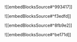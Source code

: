 ![[embedBlocksSource#^993417]]

![[embedBlocksSource#^f3edfd]]

![[embedBlocksSource#^8fb9e2]]

![[embedBlocksSource#^be171d]]
